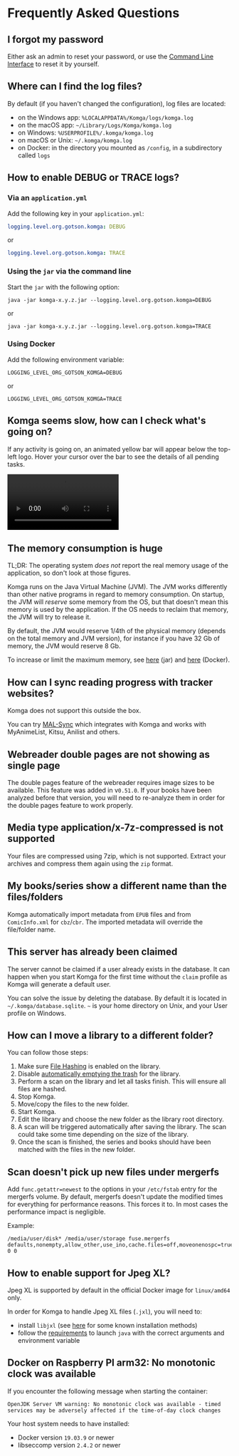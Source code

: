 # Frequently Asked Questions

## I forgot my password

Either ask an admin to reset your password, or use the [Command Line Interface](/guides/cli.md#reset-password-for-a-user) to reset it by yourself.

## Where can I find the log files?

By default (if you haven't changed the configuration), log files are located:
- on the Windows app: `%LOCALAPPDATA%/Komga/logs/komga.log`
- on the macOS app: `~/Library/Logs/Komga/komga.log`
- on Windows: `%USERPROFILE%/.komga/komga.log`
- on macOS or Unix: `~/.komga/komga.log`
- on Docker: in the directory you mounted as `/config`, in a subdirectory called `logs`

## How to enable DEBUG or TRACE logs?

### Via an `application.yml`

Add the following key in your `application.yml`:

```yaml
logging.level.org.gotson.komga: DEBUG
```

or

```yaml
logging.level.org.gotson.komga: TRACE
```

### Using the `jar` via the command line

Start the `jar` with the following option:

```shell script
java -jar komga-x.y.z.jar --logging.level.org.gotson.komga=DEBUG
```

or

```shell script
java -jar komga-x.y.z.jar --logging.level.org.gotson.komga=TRACE
```

### Using Docker

Add the following environment variable:

```shell script
LOGGING_LEVEL_ORG_GOTSON_KOMGA=DEBUG
```

or

```shell script
LOGGING_LEVEL_ORG_GOTSON_KOMGA=TRACE
```

## Komga seems slow, how can I check what's going on?

If any activity is going on, an animated yellow bar will appear below the top-left logo. Hover your cursor over the bar to see the details of all pending tasks.

<video controls width="250">
    <source src="/assets/media/faq/server-activity.webm"
            type="video/webm" />
    Sorry, your browser doesn't support embedded videos.
</video>

## The memory consumption is huge

TL;DR: The operating system _does not_ report the real memory usage of the application, so don't look at those figures.

Komga runs on the Java Virtual Machine (JVM). The JVM works differently than other native programs in regard to memory consumption.
On startup, the JVM will _reserve_ some memory from the OS, but that doesn't mean this memory is used by the application. If the OS needs to reclaim that memory, the JVM will try to release it.

By default, the JVM would reserve 1/4th of the physical memory (depends on the total memory and JVM version), for instance if you have 32 Gb of memory, the JVM would reserve 8 Gb.

To increase or limit the maximum memory, see [here](/installation/jar.md#increase-memory-limit) (jar) and [here](/installation/docker.md#increase-memory-limit) (Docker).

## How can I sync reading progress with tracker websites?

Komga does not support this outside the box.

You can try [MAL-Sync](https://github.com/MALSync/MALSync) which integrates with Komga and works with MyAnimeList, Kitsu, Anilist and others.

## Webreader double pages are not showing as single page

The double pages feature of the webreader requires image sizes to be available. This feature was added in v`0.51.0`. If your books have been analyzed before that version, you will need to re-analyze them in order for the double pages feature to work properly.

## Media type application/x-7z-compressed is not supported

Your files are compressed using 7zip, which is not supported. Extract your archives and compress them again using the `zip` format.

## My books/series show a different name than the files/folders

Komga automatically import metadata from `EPUB` files and from `ComicInfo.xml` for `cbz`/`cbr`. The imported metadata will override the file/folder name.

## This server has already been claimed

The server cannot be claimed if a user already exists in the database. It can happen when you start Komga for the first time without the `claim` profile as Komga will generate a default user.

You can solve the issue by deleting the database. By default it is located in `~/.komga/database.sqlite`. `~` is your home directory on Unix, and your User profile on Windows.

## How can I move a library to a different folder?

You can follow those steps:
1. Make sure [File Hashing](/guides/libraries.md#compute-hash-for-files) is enabled on the library.
2. Disable [automatically emptying the trash](/guides/trash.md#automatically-empty-trash) for the library.
3. Perform a scan on the library and let all tasks finish. This will ensure all files are hashed.
4. Stop Komga.
5. Move/copy the files to the new folder.
6. Start Komga.
7. Edit the library and choose the new folder as the library root directory.
8. A scan will be triggered automatically after saving the library. The scan could take some time depending on the size of the library.
9. Once the scan is finished, the series and books should have been matched with the files in the new folder.

## Scan doesn't pick up new files under mergerfs 

Add `func.getattr=newest` to the options in your `/etc/fstab` entry for the mergerfs volume. By default, mergerfs doesn't update the modified times for everything for performance reasons. This forces it to. In most cases the performance impact is negligible. 

Example:

```shell
/media/user/disk* /media/user/storage fuse.mergerfs defaults,nonempty,allow_other,use_ino,cache.files=off,moveonenospc=true,dropcacheonclose=true,minfreespace=50G,category.create=mfs,func.getattr=newest,fsname=mergerfs 0 0
```

## How to enable support for Jpeg XL?

Jpeg XL is supported by default in the official Docker image for `linux/amd64` only.

In order for Komga to handle Jpeg XL files (`.jxl`), you will need to:
- install `libjxl` (see [here](https://github.com/gotson/NightMonkeys/tree/main/imageio-jxl) for some known installation methods)
- follow the [requirements](https://github.com/gotson/NightMonkeys#requirements) to launch `java` with the correct arguments and environment variable

## Docker on Raspberry PI arm32: No monotonic clock was available

If you encounter the following message when starting the container:

```log
OpenJDK Server VM warning: No monotonic clock was available - timed services may be adversely affected if the time-of-day clock changes
```

Your host system needs to have installed:
- Docker version `19.03.9` or newer
- libseccomp version `2.4.2` or newer

